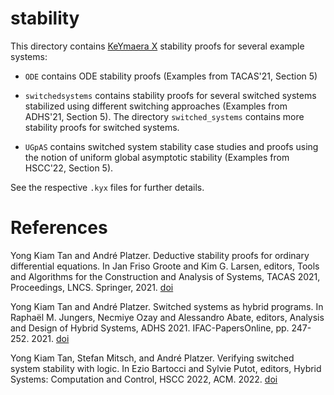 # stability

This directory contains [KeYmaera X](http://keymaeraX.org/) stability proofs for several example systems:

- `ODE` contains ODE stability proofs (Examples from TACAS'21, Section 5)

- `switchedsystems` contains stability proofs for several switched systems stabilized using different switching approaches (Examples from ADHS'21, Section 5). The directory `switched_systems` contains more stability proofs for switched systems.

- `UGpAS` contains switched system stability case studies and proofs using the notion of uniform global asymptotic stability (Examples from HSCC'22, Section 5).

See the respective `.kyx` files for further details.

# References
Yong Kiam Tan and André Platzer. Deductive stability proofs for ordinary differential equations. 
In Jan Friso Groote and Kim G. Larsen, editors, Tools and Algorithms for the Construction and Analysis of Systems, TACAS 2021, Proceedings, LNCS. Springer, 2021. [doi](https://doi.org/10.1007/978-3-030-72013-1_10)

Yong Kiam Tan and André Platzer. Switched systems as hybrid programs.
In Raphaël M. Jungers, Necmiye Ozay and Alessandro Abate, editors, Analysis and Design of Hybrid Systems, ADHS 2021. IFAC-PapersOnline, pp. 247-252. 2021. [doi](https://doi.org/10.1016/j.ifacol.2021.08.506)

Yong Kiam Tan, Stefan Mitsch, and André Platzer. Verifying switched system stability with logic.
In Ezio Bartocci and Sylvie Putot, editors, Hybrid Systems: Computation and Control, HSCC 2022, ACM. 2022. [doi](https://doi.org/10.1145/3501710.3519541)

